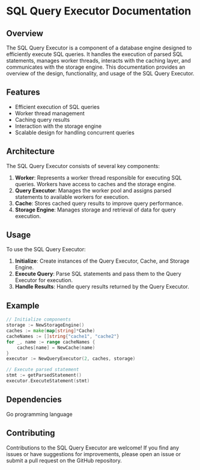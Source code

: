 # SQL Query Executor Documentation

## Overview
The SQL Query Executor is a component of a database engine designed to efficiently execute SQL queries. It handles the execution of parsed SQL statements, manages worker threads, interacts with the caching layer, and communicates with the storage engine. This documentation provides an overview of the design, functionality, and usage of the SQL Query Executor.

## Features
- Efficient execution of SQL queries
- Worker thread management
- Caching query results
- Interaction with the storage engine
- Scalable design for handling concurrent queries

## Architecture
The SQL Query Executor consists of several key components:
1. **Worker**: Represents a worker thread responsible for executing SQL queries. Workers have access to caches and the storage engine.
2. **Query Executor**: Manages the worker pool and assigns parsed statements to available workers for execution.
3. **Cache**: Stores cached query results to improve query performance.
4. **Storage Engine**: Manages storage and retrieval of data for query execution.

## Usage
To use the SQL Query Executor:
1. **Initialize**: Create instances of the Query Executor, Cache, and Storage Engine.
2. **Execute Query**: Parse SQL statements and pass them to the Query Executor for execution.
3. **Handle Results**: Handle query results returned by the Query Executor.

## Example
```go
// Initialize components
storage := NewStorageEngine()
caches := make(map[string]*Cache)
cacheNames := []string{"cache1", "cache2"}
for _, name := range cacheNames {
    caches[name] = NewCache(name)
}
executor := NewQueryExecutor(2, caches, storage)

// Execute parsed statement
stmt := getParsedStatement()
executor.ExecuteStatement(stmt)

```


## Dependencies
Go programming language

## Contributing
Contributions to the SQL Query Executor are welcome! If you find any issues or have suggestions for improvements, please open an issue or submit a pull request on the GitHub repository.


